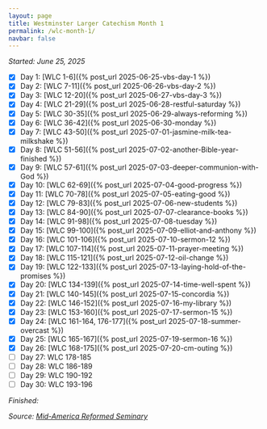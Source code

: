 ```yaml
---
layout: page
title: Westminster Larger Catechism Month 1
permalink: /wlc-month-1/
navbar: false
---
```


*Started: June 25, 2025*

- [x] Day 1: [WLC 1-6]({% post_url 2025-06-25-vbs-day-1 %})
- [x] Day 2: [WLC 7-11]({% post_url 2025-06-26-vbs-day-2 %})
- [x] Day 3: [WLC 12-20]({% post_url 2025-06-27-vbs-day-3 %})
- [x] Day 4: [WLC 21-29]({% post_url 2025-06-28-restful-saturday %})
- [x] Day 5: [WLC 30-35]({% post_url 2025-06-29-always-reforming %})
- [x] Day 6: [WLC 36-42]({% post_url 2025-06-30-monday %})
- [x] Day 7: [WLC 43-50]({% post_url 2025-07-01-jasmine-milk-tea-milkshake %})
- [x] Day 8: [WLC 51-56]({% post_url 2025-07-02-another-Bible-year-finished %})
- [x] Day 9: [WLC 57-61]({% post_url 2025-07-03-deeper-communion-with-God %})
- [x] Day 10: [WLC 62-69]({% post_url 2025-07-04-good-progress %})
- [x] Day 11: [WLC 70-78]({% post_url 2025-07-05-eating-good %})
- [x] Day 12: [WLC 79-83]({% post_url 2025-07-06-new-students %})
- [x] Day 13: [WLC 84-90]({% post_url 2025-07-07-clearance-books %})
- [x] Day 14: [WLC 91-98]({% post_url 2025-07-08-tuesday %})
- [x] Day 15: [WLC 99-100]({% post_url 2025-07-09-elliot-and-anthony %})
- [x] Day 16: [WLC 101-106]({% post_url 2025-07-10-sermon-12 %})
- [x] Day 17: [WLC 107-114]({% post_url 2025-07-11-prayer-meeting %})
- [x] Day 18: [WLC 115-121]({% post_url 2025-07-12-oil-change %})
- [x] Day 19: [WLC 122-133]({% post_url 2025-07-13-laying-hold-of-the-promises %})
- [x] Day 20: [WLC 134-139]({% post_url 2025-07-14-time-well-spent %})
- [x] Day 21: [WLC 140-145]({% post_url 2025-07-15-concordia %})
- [x] Day 22: [WLC 146-152]({% post_url 2025-07-16-my-library %})
- [x] Day 23: [WLC 153-160]({% post_url 2025-07-17-sermon-15 %})
- [x] Day 24: [WLC 161-164, 176-177]({% post_url 2025-07-18-summer-overcast %})
- [x] Day 25: [WLC 165-167]({% post_url 2025-07-19-sermon-16 %})
- [x] Day 26: [WLC 168-175]({% post_url 2025-07-20-cm-outing %})
- [ ] Day 27: WLC 178-185
- [ ] Day 28: WLC 186-189
- [ ] Day 29: WLC 190-192
- [ ] Day 30: WLC 193-196

*Finished:*

*Source:* [*Mid-America Reformed Seminary*](https://s3.us-west-1.amazonaws.com/blog.swang.cloud/reformed-standards-monthly.pdf)